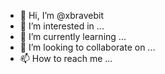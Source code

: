- 👋 Hi, I’m @xbravebit
- 👀 I’m interested in ...
- 🌱 I’m currently learning ...
- 💞️ I’m looking to collaborate on ...
- 📫 How to reach me ...

<!---
xbravebit/xbravebit is a ✨ special ✨ repository because its `README.md` (this file) appears on your GitHub profile.
You can click the Preview link to take a look at your changes.
--->
